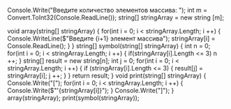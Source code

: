 Console.Write("Введите количество элементов массива: ");
int m = Convert.ToInt32(Console.ReadLine());
string[] stringArray = new string [m];

void array(string[] stringArray)
{
    for(int i = 0; i < stringArray.Length; i ++)
{
    Console.WriteLine($"Введите {i+1} элемент массива");
    stringArray[i] = Console.ReadLine();
}
}
string[] symbol(string[] stringArray)
{
    int n = 0;
    for(int i = 0; i < stringArray.Length; i ++)
    {
        if(stringArray[i].Length <= 3)
        n ++;
    }
    string[] result = new string[n];
    int j = 0;
    for(int i = 0; i < stringArray.Length; i ++)
    {
        if (stringArray[i].Length <= 3)
        {
            result[j] = stringArray[i];
            j ++;
        }
    }
    return result;
}
void print(string[] stringArray)
{
    Console.Write("[");
    for(int i = 0; i < stringArray.Length; i ++)
    {
        Console.Write($"'{stringArray[i]}");
    }
    Console.Write("]");
}
array(stringArray);
print(symbol(stringArray));
